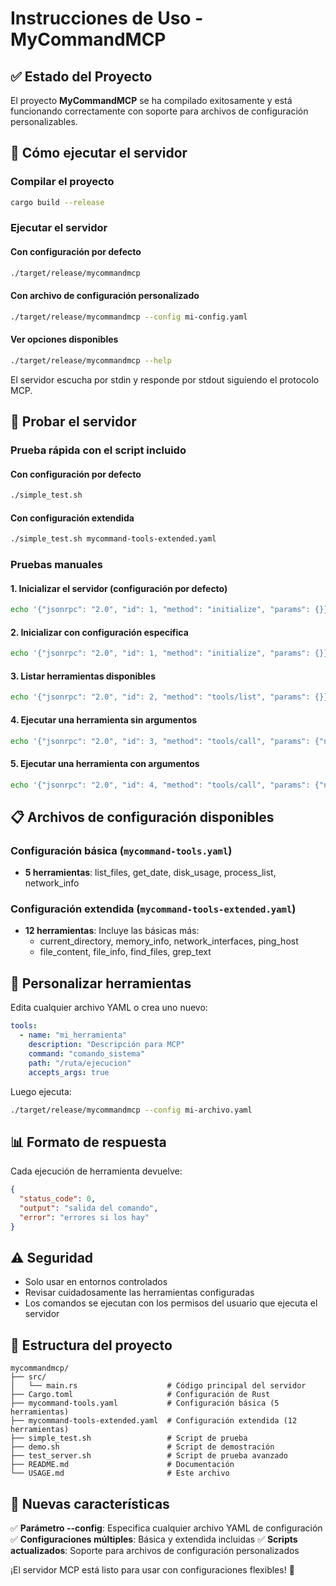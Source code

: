 # Instrucciones de Uso - MyCommandMCP

## ✅ Estado del Proyecto
El proyecto **MyCommandMCP** se ha compilado exitosamente y está funcionando correctamente con soporte para archivos de configuración personalizables.

## 🚀 Cómo ejecutar el servidor

### Compilar el proyecto
```bash
cargo build --release
```

### Ejecutar el servidor

#### Con configuración por defecto
```bash
./target/release/mycommandmcp
```

#### Con archivo de configuración personalizado
```bash
./target/release/mycommandmcp --config mi-config.yaml
```

#### Ver opciones disponibles
```bash
./target/release/mycommandmcp --help
```

El servidor escucha por stdin y responde por stdout siguiendo el protocolo MCP.

## 🧪 Probar el servidor

### Prueba rápida con el script incluido

#### Con configuración por defecto
```bash
./simple_test.sh
```

#### Con configuración extendida
```bash
./simple_test.sh mycommand-tools-extended.yaml
```

### Pruebas manuales

#### 1. Inicializar el servidor (configuración por defecto)
```bash
echo '{"jsonrpc": "2.0", "id": 1, "method": "initialize", "params": {}}' | ./target/release/mycommandmcp
```

#### 2. Inicializar con configuración específica
```bash
echo '{"jsonrpc": "2.0", "id": 1, "method": "initialize", "params": {}}' | ./target/release/mycommandmcp --config mycommand-tools-extended.yaml
```

#### 3. Listar herramientas disponibles
```bash
echo '{"jsonrpc": "2.0", "id": 2, "method": "tools/list", "params": {}}' | ./target/release/mycommandmcp --config mi-config.yaml
```

#### 4. Ejecutar una herramienta sin argumentos
```bash
echo '{"jsonrpc": "2.0", "id": 3, "method": "tools/call", "params": {"name": "get_date", "arguments": {}}}' | ./target/release/mycommandmcp --config mi-config.yaml
```

#### 5. Ejecutar una herramienta con argumentos
```bash
echo '{"jsonrpc": "2.0", "id": 4, "method": "tools/call", "params": {"name": "list_files", "arguments": {"args": "-la"}}}' | ./target/release/mycommandmcp --config mi-config.yaml
```

## 📋 Archivos de configuración disponibles

### Configuración básica (`mycommand-tools.yaml`)
- **5 herramientas**: list_files, get_date, disk_usage, process_list, network_info

### Configuración extendida (`mycommand-tools-extended.yaml`) 
- **12 herramientas**: Incluye las básicas más:
  - current_directory, memory_info, network_interfaces, ping_host
  - file_content, file_info, find_files, grep_text

## 🔧 Personalizar herramientas

Edita cualquier archivo YAML o crea uno nuevo:

```yaml
tools:
  - name: "mi_herramienta"
    description: "Descripción para MCP"
    command: "comando_sistema"
    path: "/ruta/ejecucion"
    accepts_args: true
```

Luego ejecuta:
```bash
./target/release/mycommandmcp --config mi-archivo.yaml
```

## 📊 Formato de respuesta

Cada ejecución de herramienta devuelve:

```json
{
  "status_code": 0,
  "output": "salida del comando",
  "error": "errores si los hay"
}
```

## ⚠️ Seguridad

- Solo usar en entornos controlados
- Revisar cuidadosamente las herramientas configuradas
- Los comandos se ejecutan con los permisos del usuario que ejecuta el servidor

## 📁 Estructura del proyecto

```
mycommandmcp/
├── src/
│   └── main.rs                    # Código principal del servidor
├── Cargo.toml                     # Configuración de Rust
├── mycommand-tools.yaml           # Configuración básica (5 herramientas)
├── mycommand-tools-extended.yaml  # Configuración extendida (12 herramientas)
├── simple_test.sh                 # Script de prueba
├── demo.sh                        # Script de demostración
├── test_server.sh                 # Script de prueba avanzado
├── README.md                      # Documentación
└── USAGE.md                       # Este archivo
```

## 🎯 Nuevas características

✅ **Parámetro --config**: Especifica cualquier archivo YAML de configuración
✅ **Configuraciones múltiples**: Básica y extendida incluidas
✅ **Scripts actualizados**: Soporte para archivos de configuración personalizados

¡El servidor MCP está listo para usar con configuraciones flexibles! 🎉
